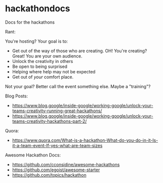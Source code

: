 # hackathondocs
Docs for the hackathons

Rant:

You're hosting? Your goal is to: 

* Get out of the way of those who are creating. OH!  You're creating? Great! You are your own audience.
* Unlock the creativity in others
* Be open to being surprised
* Helping where help may not be expected
* Get out of _your_ comfort place.

Not your goal? Better call the event something else. Maybe a "training"?


Blog Posts:

* https://www.blog.google/inside-google/working-google/unlock-your-teams-creativity-running-great-hackathons/
* https://www.blog.google/inside-google/working-google/unlock-your-teams-creativity-hackathons-part-2/

Quora: 

* https://www.quora.com/What-is-a-hackathon-What-do-you-do-in-it-Is-it-a-team-event-If-yes-what-are-team-sizes

Awesome Hackathon Docs:

* https://github.com/cconsidine/awesome-hackathons
* https://github.com/egoist/awesome-starter
* https://github.com/topics/hackathon
